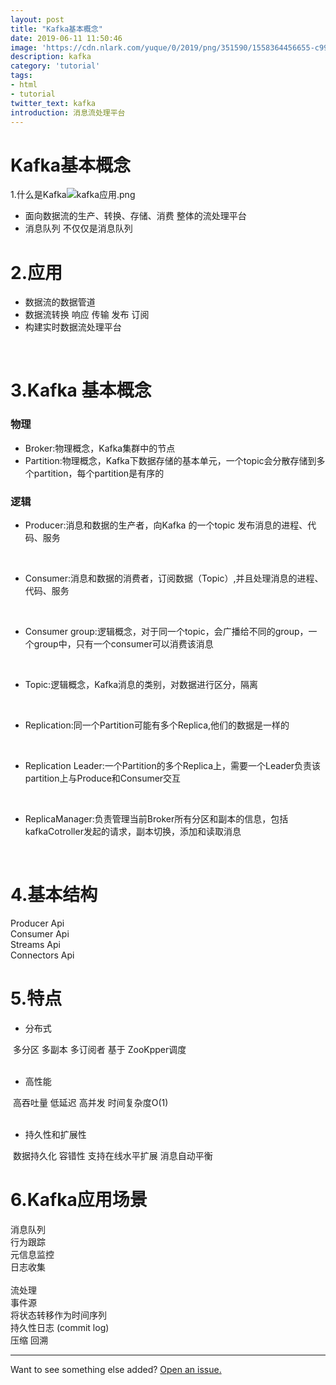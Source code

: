 ```yaml
---
layout: post
title: "Kafka基本概念"
date: 2019-06-11 11:50:46
image: 'https://cdn.nlark.com/yuque/0/2019/png/351590/1558364456655-c9901e4a-b5b4-4bbc-b0e9-9ebf31b8b3ae.png#align=left&display=inline&height=377&name=kafka%E5%BA%94%E7%94%A8.png&originHeight=377&originWidth=797&size=90738&status=done&width=797'
description: kafka 
category: 'tutorial'
tags:
- html
- tutorial
twitter_text: kafka
introduction: 消息流处理平台 
---
```

# Kafka基本概念

1.什么是Kafka![kafka应用.png](https://cdn.nlark.com/yuque/0/2019/png/351590/1558364456655-c9901e4a-b5b4-4bbc-b0e9-9ebf31b8b3ae.png#align=left&display=inline&height=377&name=kafka%E5%BA%94%E7%94%A8.png&originHeight=377&originWidth=797&size=90738&status=done&width=797)

- 面向数据流的生产、转换、存储、消费 整体的流处理平台
- 消息队列 不仅仅是消息队列
<a name="Ly7VL"></a>
# 2.应用


- 数据流的数据管道
- 数据流转换 响应 传输 发布 订阅
- 构建实时数据流处理平台

 
<a name="hSozB"></a>
# 3.Kafka 基本概念
<a name="4VnmU"></a>
### 物理

- Broker:物理概念，Kafka集群中的节点
- Partition:物理概念，Kafka下数据存储的基本单元，一个topic会分散存储到多个partition，每个partition是有序的
<a name="51HNB"></a>
### 逻辑

- Producer:消息和数据的生产者，向Kafka 的一个topic 发布消息的进程、代码、服务

 

- Consumer:消息和数据的消费者，订阅数据（Topic）,并且处理消息的进程、代码、服务

 

- Consumer group:逻辑概念，对于同一个topic，会广播给不同的group，一个group中，只有一个consumer可以消费该消息

 

- Topic:逻辑概念，Kafka消息的类别，对数据进行区分，隔离

 

- Replication:同一个Partition可能有多个Replica,他们的数据是一样的

 

- Replication Leader:一个Partition的多个Replica上，需要一个Leader负责该partition上与Produce和Consumer交互

 

- ReplicaManager:负责管理当前Broker所有分区和副本的信息，包括kafkaCotroller发起的请求，副本切换，添加和读取消息

 
<a name="LbqZf"></a>
# 4.基本结构
Producer Api<br />Consumer Api<br />Streams Api<br />Connectors Api
<a name="0g1cm"></a>
# 5.特点

- 分布式

 多分区 多副本 多订阅者 基于 ZooKpper调度<br /> 

- 高性能

 高吞吐量 低延迟 高并发 时间复杂度O(1)<br /> 

- 持久性和扩展性

 数据持久化 容错性 支持在线水平扩展 消息自动平衡
<a name="xm3Ez"></a>
# 6.Kafka应用场景

消息队列<br /> 行为跟踪<br />	元信息监控<br />	日志收集<br /> <br />	流处理<br />	事件源<br />  将状态转移作为时间序列<br />	持久性日志 (commit log)<br />  压缩 回溯<br /> 

----- 
Want to see something else added? <a href="https://github.com/smilegithub01/smilegithub01.github.io/issues/new">Open an issue.</a>

